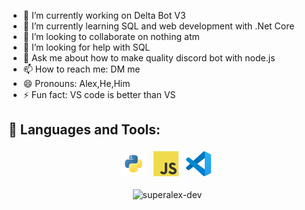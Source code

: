 - 🔭 I’m currently working on Delta Bot V3
- 🌱 I’m currently learning SQL and web development with .Net Core
- 👯 I’m looking to collaborate on nothing atm
- 🤔 I’m looking for help with SQL
- 💬 Ask me about how to make quality discord bot with node.js
- 📫 How to reach me: DM me
- 😄 Pronouns: Alex,He,Him
- ⚡ Fun fact: VS code is better than VS

## 🧰 Languages and Tools:
<p align="center">
<img src="https://raw.githubusercontent.com/github/explore/80688e429a7d4ef2fca1e82350fe8e3517d3494d/topics/python/python.png" alt="Python" height="40" style="vertical-align:top; margin:4px">
<img src="https://raw.githubusercontent.com/github/explore/80688e429a7d4ef2fca1e82350fe8e3517d3494d/topics/javascript/javascript.png" alt="Javascript" height="40" style="vertical-align:top; margin:4px">
<img src="https://raw.githubusercontent.com/github/explore/80688e429a7d4ef2fca1e82350fe8e3517d3494d/topics/visual-studio-code/visual-studio-code.png" alt="VS Code" height="40" style="vertical-align:top; margin:4px">
</p>

<p style="margin-top: 1rem;" align="center">&nbsp;<img align="center" src="https://github-readme-stats.vercel.app/api?username=superalex-dev&show_icons=true&locale=en" alt="superalex-dev" &theme=tokyonight/></p>


